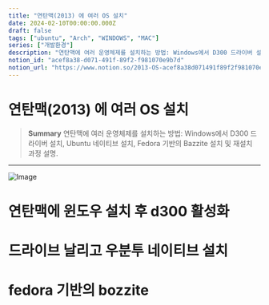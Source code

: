 ```yaml
---
title: "연탄맥(2013) 에 여러 OS 설치"
date: 2024-02-10T00:00:00.000Z
draft: false
tags: ["ubuntu", "Arch", "WINDOWS", "MAC"]
series: ["개발환경"]
description: "연탄맥에 여러 운영체제를 설치하는 방법: Windows에서 D300 드라이버 설치, Ubuntu 네이티브 설치, Fedora 기반의 Bazzite 설치 및 재설치 과정 설명."
notion_id: "acef8a38-d071-491f-89f2-f981070e9b7d"
notion_url: "https://www.notion.so/2013-OS-acef8a38d071491f89f2f981070e9b7d"
---
```


# 연탄맥(2013) 에 여러 OS 설치

> **Summary**
> 연탄맥에 여러 운영체제를 설치하는 방법: Windows에서 D300 드라이버 설치, Ubuntu 네이티브 설치, Fedora 기반의 Bazzite 설치 및 재설치 과정 설명.

---

![Image](https://prod-files-secure.s3.us-west-2.amazonaws.com/09ccd4d5-876c-4bba-bbdf-cc77a0a11257/8196ed86-a36b-4846-8a08-415e17d02d88/Untitled.png?X-Amz-Algorithm=AWS4-HMAC-SHA256&X-Amz-Content-Sha256=UNSIGNED-PAYLOAD&X-Amz-Credential=ASIAZI2LB466WKMYWR44%2F20250724%2Fus-west-2%2Fs3%2Faws4_request&X-Amz-Date=20250724T083640Z&X-Amz-Expires=3600&X-Amz-Security-Token=IQoJb3JpZ2luX2VjEAAaCXVzLXdlc3QtMiJGMEQCIEHpN5cFRwP7FfiIzJ7vdd7ZeHymQUcd1m59UOvjTimRAiAMVrsI5cg0PpC3nKifkn1%2F7IEAXxNJK4jHKEp9EpFbBCr%2FAwgpEAAaDDYzNzQyMzE4MzgwNSIMNrDmTja7Ivwo502sKtwDse9NTfxD1z0pBOUEoomEDDZ5e%2FwaSbAeSGU7J8aIl7Br4qM%2BMqFlIa8CkqyCmnr0cmeigIZKYbpYNg8bsJsJooGZRmwMLpQQVE3GSPwL2tMktsi%2BkxD4XqEf7dZ%2B52Q6fdbF%2BrUFuP1YDbvkAJAmxjaf%2FyuxTrtvT%2FY2E81Bhsj7e0gQ8KNcYbsPB8pOPHfLdfVvPjK60PGw4GuH4zsx%2BN6KzxWzXCcmVTC%2Bklt4AQCMaC9amvZzSVGYpcsQS1A0f%2FrzcR%2F0w3rumGaxMhJFcfJZrdmJkojTyNBhNhWzM1hmJIOka%2FE2igyIO7knftsdJQHZiRo6Dr6T%2FLzLfcbgDBTQ1l3SiKIFgLAkL9s61oaBrdb0ZRxN8LIFzoJYpMVCfa9F3AXgfCnaafFFkWwUCRxzgZbOk5cjBkYW8v6dfbZmlNsJh7RqpElBAHM091YRNFM%2F34sPpEGpjGLeaYAcyhfQ4UbMC1JvL%2Brky7vS2UCK4FXL05LcwO44SV%2BrgQevWby0MTd9JamFxvX61u8ItaHw37k5jwwBOBoJGB3x7ZNrnD3pC%2BV%2BikZOdLOvOnFRf1zvdIAt0AbnNlbkHHLyatfQNtp5kKUGcUBA6ldog9%2BUPbP0LgyCXLsZGBkwh8%2BHxAY6pgHaAcxPUBC96K2%2BmAGX%2Ffs6cabfr5eu2i0A4ZxcJXqTdUygT6MbP2%2B%2BFqUhwC67p6v110iUmpJpEoUqVNXieqeJuYZbTkD%2FbMOtL3JzA2HP7qmBeX2qrjIfH8NFegVqfvApF2R%2F3jpFN%2FDE4nyGBbEJHZq7jTusjWxke6vMvDayXU5sAmgtoMIyHBydMRrVEnTKXZKZTi3lN%2BhoKLIWd5%2BY1pN6veBr&X-Amz-Signature=1e3358872f9bb7372edec8ef581f8327bbdb695db06c7b8ea5115e994781f3ba&X-Amz-SignedHeaders=host&x-amz-checksum-mode=ENABLED&x-id=GetObject)

# 연탄맥에 윈도우 설치 후 d300 활성화

# 드라이브 날리고 우분투 네이티브 설치

# fedora 기반의 bozzite


